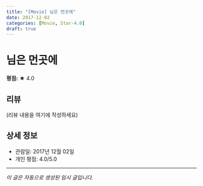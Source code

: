 ```yaml
---
title: "[Movie] 님은 먼곳에"
date: 2017-12-02
categories: [Movie, Star-4.0]
draft: true
---
```


# 님은 먼곳에

**평점:** ★ 4.0

## 리뷰

(리뷰 내용을 여기에 작성하세요)

## 상세 정보

- 관람일: 2017년 12월 02일
- 개인 평점: 4.0/5.0

---

*이 글은 자동으로 생성된 임시 글입니다.*

